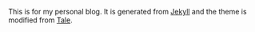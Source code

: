 This is for my personal blog. It is generated from [Jekyll](https://jekyllrb.com/) and the theme is modified from [Tale](https://github.com/chesterhow/tale/).
